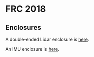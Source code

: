 # FRC 2018


## Enclosures

A double-ended Lidar enclosure is [here](https://cad.onshape.com/documents/58b730cb89d5420f7adf7e88/w/18027186b99b15b0f58beac0/e/c926ed63410214563ce7d37c).

An IMU enclosure is [here](https://cad.onshape.com/documents/c8676aae31145d92361ab939/w/c99f7b36fbae05547974bba7/e/5175b8c3a8b7d890f303ee65).